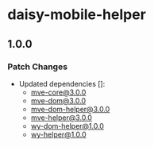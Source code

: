 # daisy-mobile-helper

## 1.0.0

### Patch Changes

- Updated dependencies []:
  - mve-core@3.0.0
  - mve-dom@3.0.0
  - mve-dom-helper@3.0.0
  - mve-helper@3.0.0
  - wy-dom-helper@1.0.0
  - wy-helper@1.0.0
